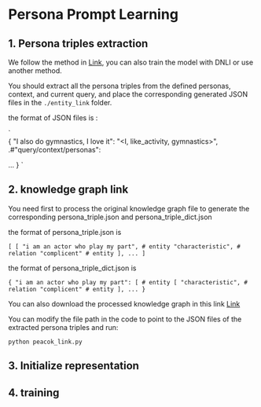 # Persona Prompt Learning

## 1. Persona triples extraction
We follow the method in [Link](https://ojs.aaai.org/index.php/AAAI/article/view/26545), you can also train the model with DNLI or use another method.

You should extract all the persona triples from the defined personas, context, and current query, and place the corresponding generated JSON files in the `./entity_link` folder.

the format of JSON files is :

`  
{
  "I also do gymnastics, I love it": "<I, like_activity, gymnastics>",    .#"query/context/personas": <persona triples>
  
  ...
}
`
## 2. knowledge graph link
You need first to process the original knowledge graph file to generate the corresponding persona_triple.json and persona_triple_dict.json

the format of persona_triple.json is 

`
[
   [
        "i am an actor who play my part", # entity
        "characteristic", # relation
        "complicent" # entity
    ],
    ...
]
`

the format of persona_triple_dict.json is 

`
{
  "i am an actor who play my part": [ # entity
        [
            "characteristic", # relation
            "complicent" # entity
        ],
        ...
}
`

You can also download the processed knowledge graph in this link [Link]()


You can modify the file path in the code to point to the JSON files of the extracted persona triples and run:

`python peacok_link.py`
## 3. Initialize representation 

## 4. training
